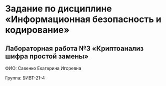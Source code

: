 # Задание по дисциплине «Информационная безопасность и кодирование»
## Лабораторная работа №3 «Криптоанализ шифра простой замены»

ФИО:   Cавенко Екатерина Игоревна

Группа: БИВТ-21-4